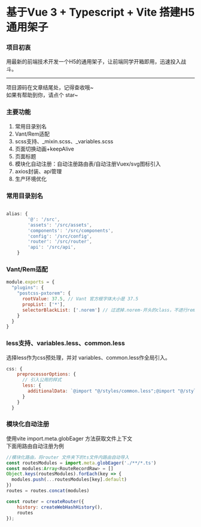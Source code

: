 # 基于Vue 3 + Typescript + Vite 搭建H5通用架子

### 项目初衷

用最新的前端技术开发一个H5的通用架子，让前端同学开箱即用，迅速投入战斗。

----

项目源码在文章结尾处，记得查收哦~ <br>
如果有帮助到你，请点个 star~ 

### 主要功能
1. 常用目录别名
2. Vant/Rem适配
3. scss支持、_mixin.scss、_variables.scss
4. 页面切换动画+keepAlive
5. 页面标题
6. 模块化自动注册：自动注册路由表/自动注册Vuex/svg图标引入
7. axios封装、api管理
8. 生产环境优化


### 常用目录别名
```js

alias: {
        '@': '/src',
        'assets': '/src/assets',
        'components': '/src/components',
        'config': '/src/config',
        'router': '/src/router',
        'api': '/src/api',
    }
```

### Vant/Rem适配

```js
module.exports = {
  "plugins": {
    "postcss-pxtorem": {
      rootValue: 37.5, // Vant 官方根字体大小是 37.5
      propList: ['*'],
      selectorBlackList: ['.norem'] // 过滤掉.norem-开头的class，不进行rem转换
    }
  }
}
```

### less支持、variables.less、common.less
选择less作为css预处理，并对 variables、common.less作全局引入。
```js
css: {
    preprocessorOptions: {
      // 引入公用的样式
      less: {
        additionalData: `@import "@/styles/common.less";@import "@/styles/variable.less";`,
      }
    }
  }
```

### 模块化自动注册

使用vite import.meta.globEager 方法获取文件上下文<br>
下面用路由自动注册为例

```js
//模块化路由，将router 文件夹下的ts文件内路由自动导入
const routesModules = import.meta.globEager('./**/*.ts')
const modules:Array<RouteRecordRaw> = []
Object.keys(routesModules).forEach(key => {
  modules.push(...routesModules[key].default)
})
routes = routes.concat(modules)

const router = createRouter({
    history: createWebHashHistory(),
    routes
});

```



